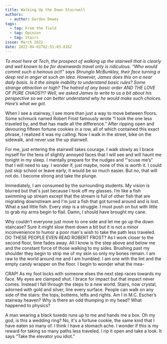 ```yaml
---
title: Walking Up the Down Stairwell
authors:
  - author: Gordon Dewey
tags:
  - tag: From the field
  - tag: Opinion
  - tag: Stairs
issue: March 2022
date: 2022-04-01T02:51:03.816Z
---
```

*To most here at Tech, the prospect of walking up the stairwell that is clearly and well known to be for downwards travel only is ridiculous. “Who would commit such a heinous act!” says Shrunglo McBunkley, their face turning a deep red in anger at such an idea. However, James does this on a near daily basis. Is it the simple inability to understand basic rules? Some strange attraction or high? The hatred of any basic order AND THE LOVE OF PURE CHAOS?!? Well, we asked James to write to us a bit about his perspective so we can better understand why he would make such choices. Here’s what we got.*

When I see a stairway, I see more than just a way to move between floors. Some schmuck named Robert Frost famously wrote “I took the one less traveled by, and that has made all the difference.” After ripping open and devouring fifteen fortune cookies in a row, all of which contained this exact phrase, I realized it was my calling. Now I walk in the street, bike on the sidewalk, and never use the up stairwell.

For me, just entering the stairwell takes courage. I walk slowly as I brace myself for the tens of slightly annoyed faces that I will see and will haunt me tonight in my sleep. I mentally prepare for the nudges and “'scuse me’s” that I will need to say. I wonder if, just maybe, none of this is worth it. I could just skip school or leave early, it would be so much easier. But no, that will not do. I become strong and take the plunge. 

Immediately, I am consumed by the surrounding students. My vision is blurred but that's just because I took off my glasses. I’m like a fish swimming up stream except that the stream is full of other fish that are migrating downstream and I'm just a fish that got turned around and is lost. What a sad little fish. Every step is a struggle. I must push on but with little to grab my arms begin to flail. Damn, I should have brought my cane.

Why couldn't everyone just move to one side and let me go up the down staircase? Sure it might slow them down a bit but it is not a minor inconvenience to humor a poor man's wish to take the path less traveled. DO THESE PEOPLE EVEN READ ROBERT FROST? As I work closer to the second floor, time fades away. All I know is the step above and below me and the constant force of those walking to my sides. Brushing past my shoulder they begin to strip me of my skin so only my bones remain. I am raw to the world around me and I am humbled. I am one with the lint and the empty candy wrapper on the floor. I begin to wonder what the mea-

CRAP! As my foot locks with someone elses the next step races towards my face. My eyes are clamped shut. I brace for impact but that impact never comes. Instead I fall through the steps to a new world. Stairs, now crystal, adorned with gold and silver, line every surface. People can walk on any side of the stairs: the tops, bottems, lefts and rights. Am I in M.C. Escher’s stairway heaven? Why is there an odd thumping in my head? What happened to physics? 

A man wearing a black tuxedo runs up to me and hands me a box. Oh my god, is this a wedding ring? No, it's a fortune cookie, the same kind that I have eaten so many of. I think I have a stomach ache. I wonder if this is my reward for taking so many paths less traveled. I rip it open and take a look. It says “Take the elevator you idiot.”